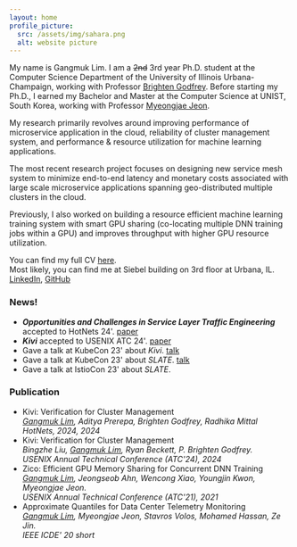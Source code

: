 ```yaml
---
layout: home
profile_picture:
  src: /assets/img/sahara.png
  alt: website picture
---
```


<p>
 My name is Gangmuk Lim. I am a <s>2nd</s> 3rd year Ph.D. student at the Computer Science Department of the University of Illinois Urbana-Champaign, working with Professor <a href="https://pbg.cs.illinois.edu">Brighten Godfrey</a>. Before starting my Ph.D., I earned my Bachelor and Master at the Computer Science at UNIST, South Korea, working with Professor <a href="https://sites.google.com/site/myeongjae/">Myeongjae Jeon</a>.
</p>

<p>
My research primarily revolves around improving performance of microservice application in the cloud, reliability of cluster management system, and performance & resource utilization for machine learning applications. 
</p>

<p>
The most recent research project focuses on designing new service mesh system to minimize end-to-end latency and monetary costs associated with large scale microservice applications spanning geo-distributed multiple clusters in the cloud.
<!-- I am actively on the lookout to work on new projects around distributed systems for machine learning. If you are interested in working with me, please don't hesitate to reach out at gangmuk2 at illinois dot edu. -->
</p>

<p>
Previously, I also worked on building a resource efficient machine learning training system with smart GPU sharing (co-locating multiple DNN training jobs within a GPU) and improves throughput with higher GPU resource utilization.
</p>

<p>
 You can find my full CV
 <a href="http://gangmuk.github.io/cv.pdf">here</a>.<br>
<!-- </p>
<p> -->
  Most likely, you can find me at Siebel building on 3rd floor at Urbana, IL.<br>
<!-- </p>
<p> -->
 <a href="http://linkedin.com/in/gangmuk">LinkedIn</a>, <a href="http://github.com/gangmuk">GitHub</a>
</p>


### News!
<!-- You can add news items here -->

<ul>
  <li><em><b>Opportunities and Challenges in Service Layer Traffic Engineering</b></em> accepted to HotNets 24'. <a href="https://conferences.sigcomm.org/hotnets/2024/accepted.html">paper</a></li>
  <li><em><b>Kivi</b></em> accepted to USENIX ATC 24'. <a href="https://www.usenix.org/conference/atc24/presentation/liu-bingzhe">paper</a></li>
  <li>Gave a talk at KubeCon 23' about <em>Kivi</em>. <a href="https://www.youtube.com/watch?v=EEj8ptQmZmY&t=1s">talk</a></li>
  <li>Gave a talk at KubeCon 23' about <em>SLATE</em>. <a href="https://youtu.be/iBQaaGBQVMA?si=8dB91JyVAFoTUVUj">talk</a></li>
  <li>Gave a talk at IstioCon 23' about <em>SLATE</em>. </li>
</ul>

### Publication
<!-- You can add news items here -->
<style>
  li br {
    margin-bottom: 0px; /* Reduces space below the break */
    line-height: 1; /* Adjusts the line height for tighter spacing */
  }
</style>

<ul>
  <li>Kivi: Verification for Cluster Management<br>
      <i><ins>Gangmuk Lim</ins>, Aditya Prerepa, Brighten Godfrey, Radhika Mittal</i><br>
      <i>HotNets, 2024, 2024</i></li>
  <li>Kivi: Verification for Cluster Management<br>
      <i>Bingzhe Liu, <ins>Gangmuk Lim</ins>, Ryan Beckett, P. Brighten Godfrey.</i><br>
      <i>USENIX Annual Technical Conference (ATC'24), 2024</i></li>
  <li>Zico: Efficient GPU Memory Sharing for Concurrent DNN Training<br>
      <i><ins>Gangmuk Lim</ins>, Jeongseob Ahn, Wencong Xiao, Youngjin Kwon, Myeongjae Jeon.</i><br>
      <i>USENIX Annual Technical Conference (ATC'21), 2021</i></li>
  <li>Approximate Quantiles for Data Center Telemetry Monitoring<br>
      <i><ins>Gangmuk Lim</ins>, Myeongjae Jeon, Stavros Volos, Mohamed Hassan, Ze Jin.</i><br>
      <i>IEEE ICDE' 20 short</i></li>
</ul>